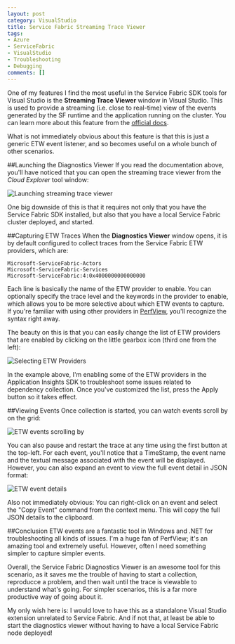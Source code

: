 ```yaml
---
layout: post
category: VisualStudio
title: Service Fabric Streaming Trace Viewer
tags:
- Azure
- ServiceFabric
- VisualStudio
- Troubleshooting
- Debugging
comments: []
---
```

One of my features I find the most useful in the Service Fabric SDK tools for Visual Studio is
the __Streaming Trace Viewer__ window in Visual Studio. This is used to provide a streaming
(i.e. close to real-time) view of the events generated by the SF runtime and the application
running on the cluster. You can learn more about this feature from the
[official docs](https://docs.microsoft.com/en-us/azure/service-fabric/service-fabric-debugging-your-application). 

What is not immediately obvious about this feature is that this is just a generic ETW event
listener, and so becomes useful on a whole bunch of other scenarios.

##Launching the Diagnostics Viewer
If you read the documentation above, you'll have noticed that you can open the streaming trace viewer
from the _Cloud Explorer_ tool window:

![Launching streaming trace viewer]({{site.images_base}}/2017/sf-viewstreamingtraces.png)

One big downside of this is that it requires not only that you have the Service Fabric SDK installed,
but also that you have a local Service Fabric cluster deployed, and started.

##Capturing ETW Traces
When the __Diagnostics Viewer__ window opens, it is by default configured to collect traces from the
Service Fabric ETW providers, which are:

```
Microsoft-ServiceFabric-Actors
Microsoft-ServiceFabric-Services
Microsoft-ServiceFabric:4:0x4000000000000000
```

Each line is basically the name of the ETW provider to enable. You can optionally specify the trace level and
the keywords in the provider to enable, which allows you to be more selective about which ETW events to capture.
If you're familiar with using other providers in [PerfView](https://github.com/Microsoft/perfview), you'll
recognize the syntax right away.

The beauty on this is that you can easily change the list of ETW providers that are enabled by clicking on
the little gearbox icon (third one from the left):

![Selecting ETW Providers]({{site.images_base}}/2017/sf-etwproviders.png)

In the example above, I'm enabling some of the ETW providers in the Application Insights SDK to troubleshoot
some issues related to dependency collection. Once you've customized the list, press the Apply button so it
takes effect.

##Viewing Events
Once collection is started, you can watch events scroll by on the grid:

![ETW events scrolling by]({{site.images_base}}/images/2017/sf-traces.png)

You can also pause and restart the trace at any time using the first button at the top-left. For each event,
you'll notice that a TimeStamp, the event name and the textual message associated with the event will be displayed.
However, you can also expand an event to view the full event detail in JSON format:

![ETW event details]({{site.images_base}}/2017/sf-eventdetails.png)

Also not immediately obvious: You can right-click on an event and select the "Copy Event" command from
the context menu. This will copy the full JSON details to the clipboard.

##Conclusion
ETW events are a fantastic tool in Windows and .NET for troubleshooting all kinds of issues. I'm a huge
fan of PerfView; it's an amazing tool and extremely useful. However, often I need something simpler to capture
simpler events.

Overall, the Service Fabric Diagnostics Viewer is an awesome tool for this scenario, as it saves me the trouble
of having to start a collection, reproducce a problem, and then wait until the trace is viewable to understand
what's going. For simpler scenarios, this is a far more productive way of going about it.

My only wish here is: I would love to have this as a standalone Visual Studio extension unrelated to Service Fabric.
And if not that, at least be able to start the diagnostics viewer without having to have a local Service Fabric
node deployed!